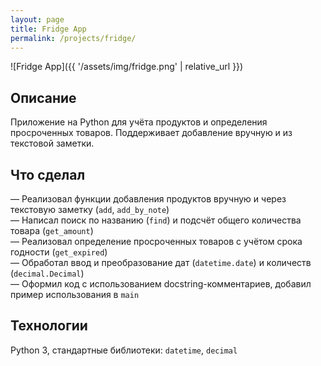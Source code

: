 ```yaml
---
layout: page
title: Fridge App
permalink: /projects/fridge/
---
```


![Fridge App]({{ '/assets/img/fridge.png' | relative_url }})

## Описание

Приложение на Python для учёта продуктов и определения просроченных товаров. Поддерживает добавление вручную и из текстовой заметки.

## Что сделал

— Реализовал функции добавления продуктов вручную и через текстовую заметку (`add`, `add_by_note`)  
— Написал поиск по названию (`find`) и подсчёт общего количества товара (`get_amount`)  
— Реализовал определение просроченных товаров с учётом срока годности (`get_expired`)  
— Обработал ввод и преобразование дат (`datetime.date`) и количеств (`decimal.Decimal`)  
— Оформил код с использованием docstring-комментариев, добавил пример использования в `main`

## Технологии

Python 3, стандартные библиотеки: `datetime`, `decimal`
